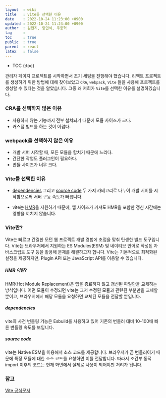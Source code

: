 ```yaml
---
layout  : wiki
title   : vite를 선택한 이유
date    : 2022-10-24 11:23:00 +0900
updated : 2022-10-24 11:23:00 +0900
author  : 김현지, 양민석, 우종혁
tag     : 
toc     : true
public  : true
parent  : react
latex   : false
---
```


* TOC
{:toc}

관리자 페이지 프로젝트를 시작하면서 초기 세팅을 진행해야 했습니다.
리액트 프로젝트를 생성하기 위한 방법에 대해 찾아보았고
`CRA`, `webpack`, `Vite` 들을
사용해 프로젝트를 생성할 수 있다는 것을 알았습니다.
그중 왜 저희가 `Vite`를 선택한 이유를 설명하겠습니다.

### CRA를 선택하지 않은 이유
- 사용하지 않는 기능까지 전부 설치되기 때문에 모듈 사이즈가 크다.
- 커스텀 빌드를 하는 것이 어렵다.

### webpack을 선택하지 않은 이유
- 개발 서버 시작할 때, 모든 모듈을 합치기 때문에 느리다.
- 간단한 작업도 플러그인이 필요하다.
- 번들 사이즈가 너무 크다.

### Vite를 선택한 이유
- [dependencies](#dependencies) 그리고 [source code](#source-code) 두 가지 카테고리로 나누어 개발 서버를 시작함으로써 서버 구동 속도가 빠릅니다.

- vite는 [HMR](#hmr이란)을 지원하기 때문에, 앱 사이즈가 커져도 HMR을 포함한 갱신 시간에는 영향을 끼치지 않습니다.

### Vite란?
Vite는 빠르고 간결한 모던 웹 프로젝트 개발 경험에 초점을 맞춰 탄생한
빌드 도구입니다.
Vite는 브라우저에서 지원하는 ES Modules(ESM) 및 네이티브 언어로 작성된 자바스크립트 도구 등을 활용해 문제를 해결하고자 합니다.
Vite는 기본적으로 최적화된 설정을 제공하지만, Plugin API 또는 JavaScript API를 이용할 수 있습니다.

##### HMR 이란?
HMR(Hot Module Replacement)은 앱을 종료하지 않고 갱신된 파일만을 교체하는 방식입니다.
어떤 모듈이 수정되면 vite는 그저 수정된 모듈과 관련된 부분만을 교체할 뿐이고, 브라우저에서 해당 모듈을 요청하면 교체된 모듈을 전달할 뿐입니다.

##### dependencies
vite의 사전 번들링 기능은 Esbuild를 사용하고 있어 기존의 번들러 대비 10-100배 빠른 번들링 속도를 보입니다.

##### source code
vite는 Native ESM을 이용해서 소스 코드를 제공합니다. 브라우저가 곧 번들러이기 때문에 특정 모듈에 대한 소스 코드를 요청하면 이를 전달합니다. 따라서 조건부 동적 import 이후의 코드는 현재 화면에서 실제로 사용이 되어야만 처리가 됩니다.

### 참고
[Vite 공식문서](https://vitejs-kr.github.io/guide/why.html)